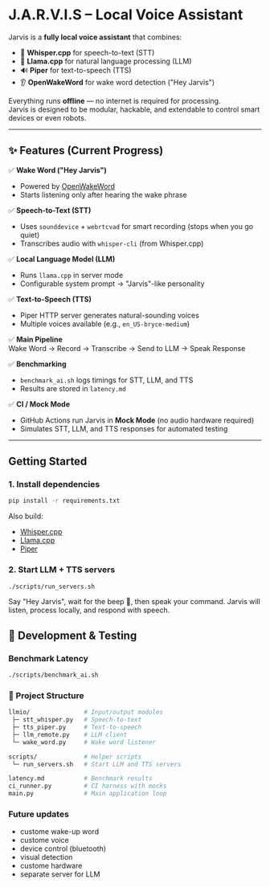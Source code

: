 # J.A.R.V.I.S – Local Voice Assistant

Jarvis is a **fully local voice assistant** that combines:
- 🎤 **Whisper.cpp** for speech-to-text (STT)
- 🧠 **Llama.cpp** for natural language processing (LLM)
- 🔊 **Piper** for text-to-speech (TTS)
- 👂 **OpenWakeWord** for wake word detection ("Hey Jarvis")

Everything runs **offline** — no internet is required for processing.  
Jarvis is designed to be modular, hackable, and extendable to control smart devices or even robots.

---

## ✨ Features (Current Progress)

✅ **Wake Word ("Hey Jarvis")**  
- Powered by [OpenWakeWord](https://github.com/dscripka/openWakeWord?tab=readme-ov-file)  
- Starts listening only after hearing the wake phrase  

✅ **Speech-to-Text (STT)**  
- Uses `sounddevice` + `webrtcvad` for smart recording (stops when you go quiet)  
- Transcribes audio with `whisper-cli` (from Whisper.cpp)  

✅ **Local Language Model (LLM)**  
- Runs `llama.cpp` in server mode  
- Configurable system prompt → "Jarvis"-like personality  

✅ **Text-to-Speech (TTS)**  
- Piper HTTP server generates natural-sounding voices  
- Multiple voices available (e.g., `en_US-bryce-medium`)  

✅ **Main Pipeline**  
Wake Word → Record → Transcribe → Send to LLM → Speak Response

✅ **Benchmarking**  
- `benchmark_ai.sh` logs timings for STT, LLM, and TTS  
- Results are stored in `latency.md`  

✅ **CI / Mock Mode**  
- GitHub Actions run Jarvis in **Mock Mode** (no audio hardware required)  
- Simulates STT, LLM, and TTS responses for automated testing  

---

## Getting Started

### 1. Install dependencies
```bash
pip install -r requirements.txt
```

Also build:
- [Whisper.cpp](https://github.com/ggml-org/whisper.cpp)
- [Llama.cpp](https://github.com/ggml-org/llama.cpp)
- [Piper](https://github.com/rhasspy/piper)


### 2. Start LLM + TTS servers
```bash
./scripts/run_servers.sh
```

Say "Hey Jarvis", wait for the beep 🎵, then speak your command.
Jarvis will listen, process locally, and respond with speech.

## 🧪 Development & Testing
### Benchmark Latency
```bash
./scripts/benchmark_ai.sh
```

### 📂 Project Structure
```graphql
llmio/               # Input/output modules
 ├─ stt_whisper.py   # Speech-to-text
 ├─ tts_piper.py     # Text-to-speech
 ├─ llm_remote.py    # LLM client
 └─ wake_word.py     # Wake word listener

scripts/             # Helper scripts
 └─ run_servers.sh   # Start LLM and TTS servers

latency.md           # Benchmark results
ci_runner.py         # CI harness with mocks
main.py              # Main application loop

```

### Future updates
  - custome wake-up word
  - custome voice
  - device control (bluetooth)
  - visual detection
  - custome hardware
  - separate server for LLM
